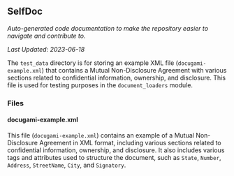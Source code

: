 <!--- START SELFDOC --->
## SelfDoc
_Auto-generated code documentation to make the repository easier to navigate and contribute to._

_Last Updated: 2023-06-18_

The `test_data` directory is for storing an example XML file (`docugami-example.xml`) that contains a Mutual Non-Disclosure Agreement with various sections related to confidential information, ownership, and disclosure. This file is used for testing purposes in the `document_loaders` module.

### Files
#### docugami-example.xml
This file (`docugami-example.xml`) contains an example of a Mutual Non-Disclosure Agreement in XML format, including various sections related to confidential information, ownership, and disclosure. It also includes various tags and attributes used to structure the document, such as `State`, `Number`, `Address`, `StreetName`, `City`, and `Signatory`.

<!--- END SELFDOC --->
